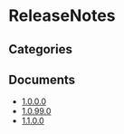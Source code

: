 # ReleaseNotes

## Categories


## Documents
- [1.0.0.0](1.0.0.0.md)
- [1.0.99.0](1.0.99.0.md)
- [1.1.0.0](1.1.0.0.md)